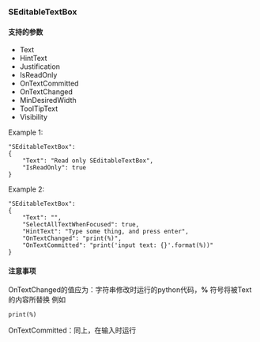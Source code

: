 ### SEditableTextBox
#### 支持的参数

* Text
* HintText
* Justification
* IsReadOnly
* OnTextCommitted
* OnTextChanged
* MinDesiredWidth
* ToolTipText
* Visibility

Example 1:

    "SEditableTextBox":
    {
        "Text": "Read only SEditableTextBox",
        "IsReadOnly": true
    }
Example 2:	

    "SEditableTextBox":
    {
        "Text": "",
        "SelectAllTextWhenFocused": true,
        "HintText": "Type some thing, and press enter",
        "OnTextChanged": "print(%)",
        "OnTextCommitted": "print('input text: {}'.format(%))"
    }

#### 注意事项
OnTextChanged的值应为：字符串修改时运行的python代码，**%** 符号将被Text的内容所替换
例如

    print(%)
	
OnTextCommitted：同上，在输入时运行